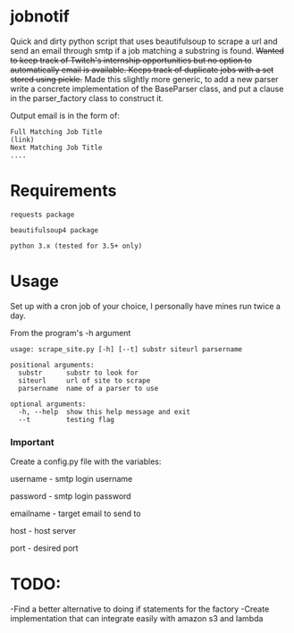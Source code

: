 # jobnotif
Quick and dirty python script that uses beautifulsoup to scrape a url and send an email through smtp if a job matching a substring is found.
~~Wanted to keep track of Twitch's internship opportunities but no option to automatically email is available.
Keeps track of duplicate jobs with a set stored using pickle.~~
Made this slightly more generic, to add a new parser write a concrete implementation of the BaseParser class, and put a clause in the parser_factory class to construct it.

Output email is in the form of:
~~~~
Full Matching Job Title
(link)
Next Matching Job Title
....
~~~~

# Requirements
~~~
requests package

beautifulsoup4 package

python 3.x (tested for 3.5+ only)
~~~
# Usage
Set up with a cron job of your choice, I personally have mines run twice a day.

From the program's -h argument

~~~~
usage: scrape_site.py [-h] [--t] substr siteurl parsername

positional arguments:
  substr      substr to look for
  siteurl     url of site to scrape
  parsername  name of a parser to use

optional arguments:
  -h, --help  show this help message and exit
  --t         testing flag
~~~~

### Important
Create a config.py file with the variables:

username - smtp login username

password - smtp login password

emailname - target email to send to

host - host server

port - desired port

# TODO:

-Find a better alternative to doing if statements for the factory
-Create implementation that can integrate easily with amazon s3 and lambda
